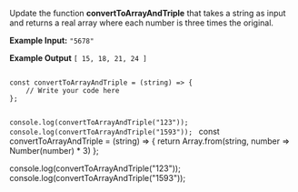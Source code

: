 Update the function **convertToArrayAndTriple** that takes a string as input and returns a real array where each number is three times the original.

**Example Input:** `"5678"`

**Example Output** `[ 15, 18, 21, 24 ]`

<codeblock language="javascript" type="exercise" testMode="fixedInput">
<code>
const convertToArrayAndTriple = (string) => {
    // Write your code here
};

console.log(convertToArrayAndTriple("123"));
console.log(convertToArrayAndTriple("1593"));
</code>
<solution>
const convertToArrayAndTriple = (string) => {
    return Array.from(string, number => Number(number) * 3)
};

console.log(convertToArrayAndTriple("123"));
console.log(convertToArrayAndTriple("1593"));
</solution>
</codeblock>
